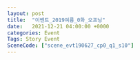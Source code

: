 ```yaml
---
layout: post
title:  "이벤트_2019여름_0화_오프닝"
date:   2021-12-21 04:00:00 +0000
categories: Event
Tags: Story Event
SceneCode: ["scene_evt190627_cp0_q1_s10"]
---
```

